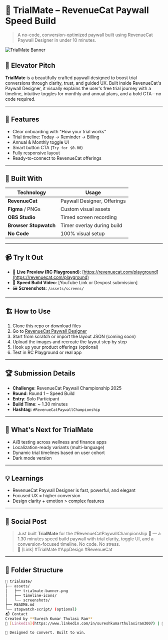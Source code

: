 # 🧩 TrialMate – RevenueCat Paywall Speed Build

> A no-code, conversion-optimized paywall built using RevenueCat Paywall Designer in under 10 minutes.

![TrialMate Banner](./assets/trialmate-banner.png)

## 🚀 Elevator Pitch
**TrialMate** is a beautifully crafted paywall designed to boost trial conversions through clarity, trust, and guided UX. Built inside RevenueCat's Paywall Designer, it visually explains the user's free trial journey with a timeline, intuitive toggles for monthly and annual plans, and a bold CTA—no code required.

---

## 🎨 Features
- Clear onboarding with "How your trial works"
- Trial timeline: Today → Reminder → Billing
- Annual & Monthly toggle UI
- Smart button CTA (`Try for $0.00`)
- Fully responsive layout
- Ready-to-connect to RevenueCat offerings

---

## 🧰 Built With

| Technology        | Usage                         |
|-------------------|-------------------------------|
| **RevenueCat**     | Paywall Designer, Offerings    |
| **Figma** / PNGs   | Custom visual assets           |
| **OBS Studio**     | Timed screen recording         |
| **Browser Stopwatch** | Timer overlay during build |
| **No Code**        | 100% visual setup              |

---

## 📹 Try It Out

- 🔗 **Live Preview (RC Playground)**: [https://revenuecat.com/playground](https://revenuecat.com/playground)
- 📼 **Speed Build Video**: [YouTube Link or Devpost submission]
- 🖼️ **Screenshots**: `/assets/screens/`

---

## 🏗️ How to Use

1. Clone this repo or download files
2. Go to [RevenueCat Paywall Designer](https://app.revenuecat.com/paywalls)
3. Start from scratch or import the layout JSON (coming soon)
4. Upload the images and recreate the layout step by step
5. Hook up your product offerings (optional)
6. Test in RC Playground or real app

---

## 🏆 Submission Details

- **Challenge**: RevenueCat Paywall Championship 2025
- **Round**: Round 1 – Speed Build
- **Entry**: Solo Participant
- **Build Time**: ~ 1.30 minutes 
- **Hashtag**: `#RevenueCatPaywallChampionship`

---

## 📍 What's Next for TrialMate

- A/B testing across wellness and finance apps
- Localization-ready variants (multi-language)
- Dynamic trial timelines based on user cohort
- Dark mode version

---

## 💡 Learnings

- RevenueCat Paywall Designer is fast, powerful, and elegant
- Focused UX = higher conversion
- Design clarity + emotion > complex features

---

## 📣 Social Post

> Just built **TrialMate** for the #RevenueCatPaywallChampionship 🏁 — a 1.30 minutes speed build paywall with trial clarity, toggle UI, and a conversion-focused timeline. No code. No stress.  
> 🔗 [Link] #TrialMate #AppDesign #RevenueCat

---

## 📁 Folder Structure

```bash
📁 trialmate/
├── assets/
│   ├── trialmate-banner.png
│   ├── timeline-icons/
│   └── screenshots/
├── README.md
└── stopwatch-script/ (optional)
📬 Contact
Created by **Suresh Kumar Thulasi Ram**  
🔗 [LinkedIn](https://www.linkedin.com/in/sureshkumarthulasiram3007) | 🔗 [Devpost](https://www.devpost.com/thulasiramsureshkumar) | 🌐 [sureshwizard.com](https://www.sureshwizard.com)

🧠 Designed to convert. Built to win.
